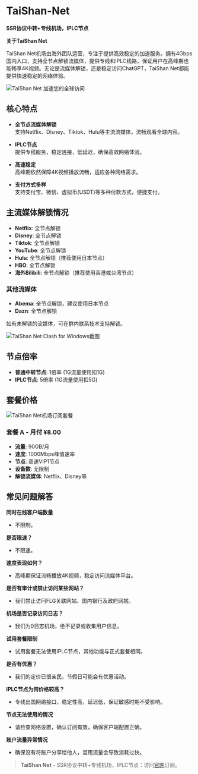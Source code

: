 # TaiShan-Net  
**SSR协议中转+专线机场，IPLC节点**

**关于TaiShan Net**

TaiShan Net机场由海外团队运营，专注于提供高效稳定的加速服务。拥有4Gbps国内入口，支持全节点解锁流媒体，提供专线和IPLC线路，保证用户在高峰期也能畅享4K视频。无论是流媒体解锁，还是稳定访问ChatGPT，TaiShan Net都能提供快速稳定的网络体验。

![TaiShan Net 加速您的全球访问](/1706671619.webp)

## 核心特点  
- **全节点流媒体解锁**  
  支持Netflix、Disney、Tiktok、Hulu等主流流媒体，流畅观看全球内容。
  
- **IPLC节点**  
  提供专线服务，稳定连接，低延迟，确保高效网络体验。
  
- **高速稳定**  
  高峰期依然保障4K视频播放流畅，适应各种网络需求。

- **支付方式多样**  
  支持支付宝、微信、虚拟币(USDT)等多种付款方式，便捷支付。

## 主流媒体解锁情况  
- **Netflix**: 全节点解锁  
- **Disney**: 全节点解锁  
- **Tiktok**: 全节点解锁  
- **YouTube**: 全节点解锁  
- **Hulu**: 全节点解锁（推荐使用日本节点）  
- **HBO**: 全节点解锁  
- **海外Bilibili**: 全节点解锁（推荐使用香港或台湾节点）  

### 其他流媒体  
- **Abema**: 全节点解锁，建议使用日本节点  
- **Dazn**: 全节点解锁  

如有未解锁的流媒体，可在群内联系技术支持解锁。

![TaiShan Net Clash for Windows截图](/1706671945.jpg)

## 节点倍率  
- **普通中转节点**: 1倍率 (1G流量使用扣1G)  
- **IPLC节点**: 5倍率 (1G流量使用扣5G)  

## 套餐价格

![TaiShan Net机场订阅套餐](/1706671797.jpg)

### 套餐 A - 月付 ¥8.00  
- **流量**: 90GB/月  
- **速度**: 1000Mbps峰值速率  
- **节点**: 高速VIP1节点  
- **设备数**: 无限制  
- **解锁流媒体**: Netflix、Disney等

## 常见问题解答  

**同时在线客户端数量**  
- 不限制。

**是否限速？**  
- 不限速。

**速度表现如何？**  
- 高峰期保证流畅播放4K视频，稳定访问流媒体平台。

**是否有审计或禁止访问某些网站？**  
- 我们禁止访问FLG关联网站、国内银行及政府网站。

**机场是否记录访问日志？**  
- 我们为0日志机场，绝不记录或收集用户信息。

**试用套餐限制**  
- 试用套餐无法使用IPLC节点，其他功能与正式套餐相同。

**是否有优惠？**  
- 我们的定价已很亲民，节假日可能会有优惠活动。

**IPLC节点为何价格较高？**  
- 专线出国网络接口，稳定性高，延迟低，保证敏感时期不受影响。

**节点无法使用的情况**  
- 请检查网络设置，确认订阅有效，确保客户端配置正确。

**账户流量异常情况**  
- 确保没有将账户分享给他人，滥用流量会导致消耗过快。

> **TaiShan Net** - SSR协议中转+专线机场，IPLC节点：访问[官网](https://jump.p6p.net/87)订阅。
